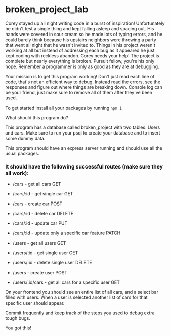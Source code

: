 # broken_project_lab

Corey stayed up all night writing code in a burst of inspiration! Unfortunately he didn't test a single 
thing and kept falling asleep and spacing out. His hands were covered in sour cream so he made lots of typing errors, and he
could barely think because his upstairs neighbors were throwing a party that went all night that he wasn't invited to.
Things in his project weren't working at all but instead of addressing each bug as it appeared he just kept coding 
with reckless abandon. Corey needs your help! The project is complete but nearly everything is broken. Pursuit fellow, 
you're his only hope. Remember a programmer is only as good as they are at debugging. 

Your mission is to get this program working! Don't just read each line of code, that's not an efficient way to debug.
Instead read the errors, see the responses and figure out where things are breaking down. Console log can be your friend, 
just make sure to remove all of them after they've been used. 


To get started install all your packages by running `npm i`

What should this program do? 

This program has a database called broken_project with two tables. Users and cars. Make sure to run your psql to create your
database and to insert some dummy data. 

This program should have an express server running and should use all the usual packages. 

### It should have the following successful routes (make sure they all work): 

* /cars - get all cars GET
* /cars/:id - get single car GET
* /cars - create car POST
* /cars/:id - delete car DELETE 
* /cars/:id - update car PUT 
* /cars/:id - update only a specific car feature PATCH 

* /users - get all users GET 
* /users/:id - get single user GET 
* /users/:id - delete single user DELETE 
* /users - create user POST 
* /users/:id/cars - get all cars for a specific user GET

On your frontend you should see an entire list of all cars, and a select bar filled with users. 
When a user is selected another list of cars for that specific user should appear. 

Commit frequently and keep track of the steps you used to debug extra tough bugs. 

You got this! 
